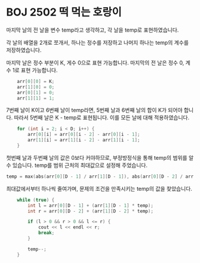 # BOJ 2502 떡 먹는 호랑이

마지막 날의 전 날을 변수 temp라고 생각하고, 각 날을 temp로 표현하였습니다.

각 날의 배열을 2개로 쪼개서, 하나는 정수를 저장하고 나머지 하나는 temp의 계수를 저장하였습니다.

마지막 날은 정수 부분이 K, 게수 0으로 표현 가능합니다. 마지막의 전 날은 정수 0, 계수 1로 표현 가능합니다.

```C++
    arr[0][0] = K;
    arr[1][0] = 0;
    arr[0][1] = 0;
    arr[1][1] = 1;
```

7번째 날이 K이고 6번째 날이 temp라면, 5번째 날과 6번째 날의 합이 K가 되어야 합니다. 따라서 5번째 날은 K - temp로 표현됩니다. 이를 모든 날에 대해 적용하였습니다.

```C++
    for (int i = 2; i < D; i++) {
        arr[0][i] = arr[0][i - 2] - arr[0][i - 1];
        arr[1][i] = arr[1][i - 2] - arr[1][i - 1];
    }
```

첫번째 날과 두번째 날의 값은 0보다 커야하므로, 부정방정식을 통해 temp의 범위를 알 수 있습니다. temp를 범위 근처의 최대값으로 설정해 주었습니다.

```C++
temp = max(abs(arr[0][D - 1] / arr[1][D - 1]), abs(arr[0][D - 2] / arr[1][D - 2]));
```

최대값에서부터 하나씩 줄여가며, 문제의 조건을 만족시키는 temp의 값을 찾았습니다.

```C++
    while (true) {
        int l = arr[0][D - 1] + (arr[1][D - 1] * temp);
        int r = arr[0][D - 2] + (arr[1][D - 2] * temp);

        if (l > 0 && r > 0 && l <= r) {
            cout << l << endl << r;
            break;
        }

        temp--;
    }
```
